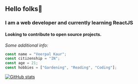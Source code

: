 ## Hello folks👋
### I am a **web developer** and currently learning ReactJS
#### Looking to contribute to open source projects.

*Some additional info:*
```js
const name = "Veerpal Kaur";
const citizenship = "IN";
const age = 21;
const hobbies = ["Gardening", "Reading", "Coding"];
```

[![GitHub stats](https://github-readme-stats.vercel.app/api?username=vee339&hide=stars&show_icons=true&theme=gruvbox)](https://github.com/anuraghazra/github-readme-stats)

<!--
**Vee339/vee339** is a ✨ _special_ ✨ repository because its `README.md` (this file) appears on your GitHub profile.

Here are some ideas to get you started:

- 🔭 I’m currently working on ...
- 🌱 I’m currently learning ...
- 👯 I’m looking to collaborate on ...
- 🤔 I’m looking for help with ...
- 💬 Ask me about ...
- 📫 How to reach me: ...
- 😄 Pronouns: ...
- ⚡ Fun fact: ...
-->
